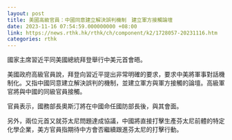 ```yaml
---
layout: post
title: 美國高級官員：中國同意建立解決誤判機制　建立軍方接觸論壇
date: 2023-11-16 07:54:59.000000000 +08:00
link: https://news.rthk.hk/rthk/ch/component/k2/1728057-20231116.htm
categories: rthk
---
```


國家主席習近平同美國總統拜登舉行中美元首會晤。

美國政府高級官員說，拜登向習近平提出非常明確的要求，要求中美將軍事對話機制化。又指中國同意建立解決誤判的機制，並建立軍方與軍方接觸的論壇。高級軍官將與中國的同級官員接觸。

官員表示，國務部長奧斯汀將在中國命任國防部長後，與其會面。

另外，兩位元首又就芬太尼問題達成協議，中國將直接打擊生產芬太尼前體的特定化學企業，美方官員指期待中方會否繼續跟進芬太尼的打擊行動。
